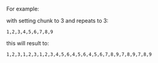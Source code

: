 For example:

with setting chunk to 3 and repeats to 3:

`1,2,3,4,5,6,7,8,9`

this will result to:

`1,2,3,1,2,3,1,2,3,4,5,6,4,5,6,4,5,6,7,8,9,7,8,9,7,8,9`
